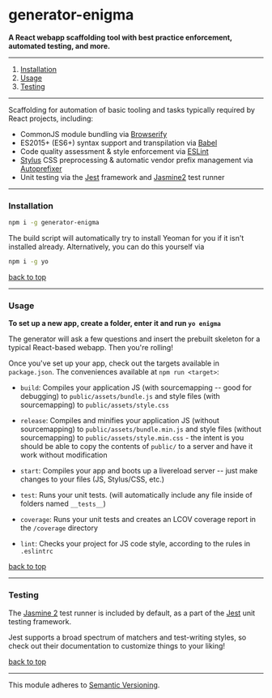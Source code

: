 # generator-enigma
__A React webapp scaffolding tool with best practice enforcement, automated testing, and more.__

---

1. [Installation](#installation)
1. [Usage](#usage)
1. [Testing](#testing)

---

Scaffolding for automation of basic tooling and tasks typically required by React projects, including:

- CommonJS module bundling via [Browserify](http://browserify.org/)
- ES2015+ (ES6+) syntax support and transpilation via [Babel](https://babeljs.io/)
- Code quality assessment & style enforcement via [ESLint](http://eslint.org/)
- [Stylus](http://stylus-lang.com/) CSS preprocessing & automatic vendor prefix management via [Autoprefixer](https://github.com/postcss/autoprefixer#autoprefixer-)
- Unit testing via the [Jest](https://facebook.github.io/jest/) framework and [Jasmine2](http://jasmine.github.io/2.0/introduction.html) test runner

---

### Installation

```bash
npm i -g generator-enigma
```

The build script will automatically try to install Yeoman for you if it isn't installed already. Alternatively, you can do this yourself via

```bash
npm i -g yo
```

[back to top](#generator-enigma)

---

### Usage

**To set up a new app, create a folder, enter it and run `yo enigma`**

The generator will ask a few questions and insert the prebuilt skeleton for a typical React-based webapp. Then you're rolling!

Once you've set up your app, check out the targets available in `package.json`. The conveniences available at `npm run <target>`:

- `build`: Compiles your application JS (with sourcemapping -- good for debugging) to `public/assets/bundle.js` and style files (with sourcemapping) to `public/assets/style.css`

- `release`: Compiles and minifies your application JS (without sourcemapping) to `public/assets/bundle.min.js` and style files (without sourcemapping) to `public/assets/style.min.css` - the intent is you should be able to copy the contents of `public/` to a server and have it work without modification

- `start`: Compiles your app and boots up a livereload server -- just make changes to your files (JS, Stylus/CSS, etc.)

- `test`: Runs your unit tests. (will automatically include any file inside of folders named `__tests__`)
- `coverage`: Runs your unit tests and creates an LCOV coverage report in the `/coverage` directory
- `lint`: Checks your project for JS code style, according to the rules in `.eslintrc`

[back to top](#generator-enigma)

---

### Testing

The [Jasmine 2](http://jasmine.github.io/2.0/introduction.html) test runner is included by default, as a part of the [Jest](https://facebook.github.io/jest/) unit testing framework.

Jest supports a broad spectrum of matchers and test-writing styles, so check out their documentation to customize things to your liking!

[back to top](#generator-enigma)

---

This module adheres to [Semantic Versioning](http://semver.org/).
